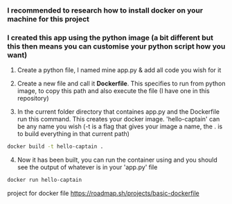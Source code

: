 

### I recommended to research how to install docker on your machine for this project

### I created this app using the python image (a bit different but this then means you can customise your python script how you want)

1. Create a python file, I named mine app.py & add all code you wish for it

2. Create a new file and call it **Dockerfile**. This specifies to run from python image, to copy this path and also execute the file (I have one in this repository)

3. In the current folder directory that containes app.py and the Dockerfile run this command. This creates your docker image.
   'hello-captain' can be any name you wish (-t is a flag that gives your image a name, the . is to build everything in that current path)
```bash
docker build -t hello-captain .
```
4. Now it has been built, you can run the container using and you should see the output of whatever is in your 'app.py' file
```bash
docker run hello-captain
```


project for docker file
https://roadmap.sh/projects/basic-dockerfile